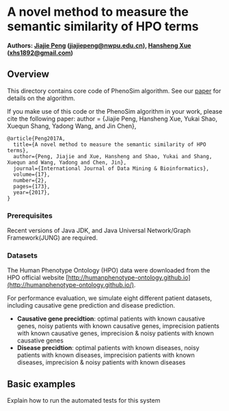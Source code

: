 # A novel method to measure the semantic similarity of HPO terms

**Authors: [Jiajie Peng](http://teacher.nwpu.edu.cn/peng) (jiajiepeng@nwpu.edu.cn), [Hansheng Xue](https://xuehansheng.github.io/) (xhs1892@gmail.com)**

## Overview

This directory contains core code of PhenoSim algorithm. See our [paper](https://www.inderscienceonline.com/doi/abs/10.1504/IJDMB.2017.084268) for details on the algorithm.

If you make use of this code or the PhenoSim algorithm in your work, please cite the following paper:
author = {Jiajie Peng, Hansheng Xue, Yukai Shao, Xuequn Shang, Yadong Wang, and Jin Chen},
```
@article{Peng2017A,
  title={A novel method to measure the semantic similarity of HPO terms},
  author={Peng, Jiajie and Xue, Hansheng and Shao, Yukai and Shang, Xuequn and Wang, Yadong and Chen, Jin},
  journal={International Journal of Data Mining & Bioinformatics},
  volume={17},
  number={2},
  pages={173},
  year={2017},
}
```

### Prerequisites

Recent versions of Java JDK, and Java Universal Network/Graph Framework(JUNG) are required.

### Datasets
The Human Phenotype Ontology (HPO) data were downloaded from the HPO official website [http://humanphenotype-ontology.github.io](http://humanphenotype-ontology.github.io/).

For performance evaluation, we simulate eight different patient datasets, including causative gene prediction and disease prediction.

* **Causative gene precidtion**: optimal patients with known causative genes, noisy patients with known causative genes, imprecision patients with known causative genes, imprecision & noisy patients with known causative genes
* **Disease precidtion**: optimal patients with known diseases, noisy patients with known diseases, imprecision patients with known diseases, imprecision & noisy patients with known diseases


## Basic examples

Explain how to run the automated tests for this system





